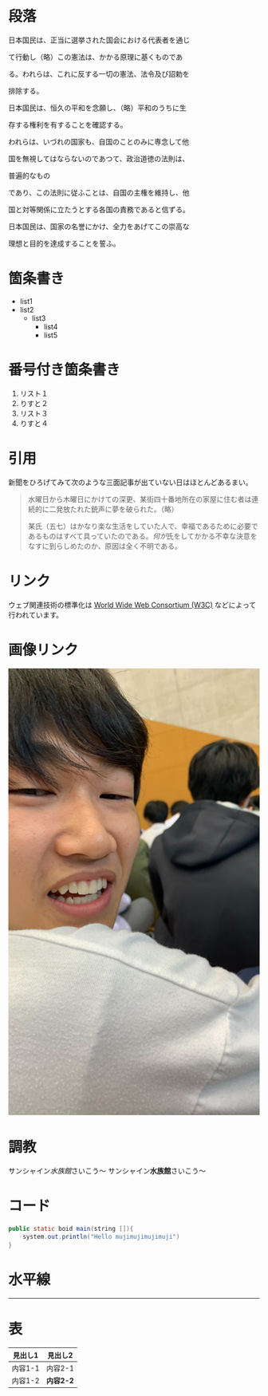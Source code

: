 # 段落
日本国民は、正当に選挙された国会における代表者を通じ

て行動し（略）この憲法は、かかる原理に基くものであ

る。われらは、これに反する一切の憲法、法令及び詔勅を

排除する。

日本国民は、恒久の平和を念願し、（略）平和のうちに生

存する権利を有することを確認する。

われらは、いづれの国家も、自国のことのみに専念して他

国を無視してはならないのであつて、政治道徳の法則は、

普遍的なもの

であり、この法則に従ふことは、自国の主権を維持し、他

国と対等関係に立たうとする各国の責務であると信ずる。

日本国民は、国家の名誉にかけ、全力をあげてこの崇高な

理想と目的を達成することを誓ふ。

# 箇条書き
- list1
- list2
    - list3
        - list4
        - list5

# 番号付き箇条書き
1. リスト１
2. りすと２
3. リスト３
4. りすと４

# 引用
新聞をひろげてみて次のような三面記事が出ていない日はほとんどあるまい。

> 水曜日から木曜日にかけての深更、某街四十番地所在の家屋に住む者は連続的に二発放たれた銃声に夢を破られた。（略）
> 
> 某氏（五七）はかなり楽な生活をしていた人で、幸福であるために必要であるものはすべて具っていたのである。*何が*氏をしてかかる不幸な決意をなすに到らしめたのか、原因は全く不明である。

# リンク
ウェブ関連技術の標準化は [World Wide Web Consortium (W3C)](http://www.w3.org/) などによって行われています。

# 画像リンク
![むじざわあおいはかす！](images/muji.jpg)

# 調教
サンシャイン*水族館*さいこう～
サンシャイン**水族館**さいこう～

# コード
~~~java
public static boid main(string []){
    system.out.println("Hello mujimujimujimuji")
}
~~~

# 水平線
***

# 表
|見出し1|見出し2 |
| -- | -- |
| 内容1-1 | 内容2-1|
| 内容1-2 | **内容2-2** |